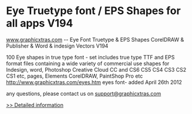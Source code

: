 # Eye Truetype font / EPS Shapes for all apps V194
www.graphicxtras.com -- Eye Font Truetype & EPS Shapes CorelDRAW & Publisher & Word & indesign Vectors V194

100 Eye shapes in true type font - set includes true type TTF and EPS format files containing a wide variety of commercial use shapes for Indesign, word, Photoshop Creative Cloud CC and CS6 CS5 CS4 CS3 CS2 CS1 etc, pages, Elements CorelDRAW, PaintShop Pro etc http://www.graphicxtras.com/eyes.htm eyes font-
added April 26th 2012

any questions, please contact us on support@graphicxtras.com
 
[>> Detailed information](https://secure.shareit.com/shareit/product.html?productid=300523426&affiliateid=200057808)